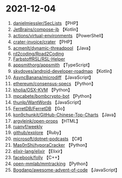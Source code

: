 # 2021-12-04

1. [danielmiessler/SecLists](https://github.com/danielmiessler/SecLists) 【PHP】
2. [JetBrains/compose-jb](https://github.com/JetBrains/compose-jb) 【Kotlin】
3. [actions/virtual-environments](https://github.com/actions/virtual-environments) 【PowerShell】
4. [crater-invoice/crater](https://github.com/crater-invoice/crater) 【PHP】
5. [acmenlt/dynamic-threadpool](https://github.com/acmenlt/dynamic-threadpool) 【Java】
6. [rd2coding/Road2Coding](https://github.com/rd2coding/Road2Coding) 
7. [FarbstoffRSL/RSL-Helper](https://github.com/FarbstoffRSL/RSL-Helper) 
8. [appsmithorg/appsmith](https://github.com/appsmithorg/appsmith) 【TypeScript】
9. [skydoves/android-developer-roadmap](https://github.com/skydoves/android-developer-roadmap) 【Kotlin】
10. [AsyncBanana/microdiff](https://github.com/AsyncBanana/microdiff) 【JavaScript】
11. [ethereum/consensus-specs](https://github.com/ethereum/consensus-specs) 【Python】
12. [kholia/OSX-KVM](https://github.com/kholia/OSX-KVM) 【Python】
13. [mpcabete/bombcrypto-bot](https://github.com/mpcabete/bombcrypto-bot) 【Python】
14. [thunlp/WantWords](https://github.com/thunlp/WantWords) 【JavaScript】
15. [FerretDB/FerretDB](https://github.com/FerretDB/FerretDB) 【Go】
16. [kon9chunkit/GitHub-Chinese-Top-Charts](https://github.com/kon9chunkit/GitHub-Chinese-Top-Charts) 【Java】
17. [argyleink/open-props](https://github.com/argyleink/open-props) 【HTML】
18. [ruanyf/weekly](https://github.com/ruanyf/weekly) 
19. [github/explore](https://github.com/github/explore) 【Ruby】
20. [microsoft/dotnet-podcasts](https://github.com/microsoft/dotnet-podcasts) 【C#】
21. [Mas0nShi/typoraCracker](https://github.com/Mas0nShi/typoraCracker) 【Python】
22. [elixir-lang/elixir](https://github.com/elixir-lang/elixir) 【Elixir】
23. [facebook/folly](https://github.com/facebook/folly) 【C++】
24. [open-mmlab/mmtracking](https://github.com/open-mmlab/mmtracking) 【Python】
25. [Bogdanp/awesome-advent-of-code](https://github.com/Bogdanp/awesome-advent-of-code) 【JavaScript】
